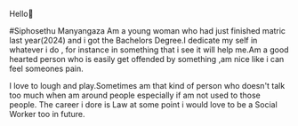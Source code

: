 Hello🤝

#Siphosethu Manyangaza
Am a young woman who had just finished matric last year(2024) and i got the Bachelors Degree.I dedicate my self in whatever i do , for instance in something that i see it will help me.Am a good hearted person who is easily get offended by something ,am nice like i can feel someones pain.

I love to lough and play.Sometimes am that kind of person who doesn't talk too much when am around people especially if am not used to those people.
The career i dore is Law at some point i would love to be a Social Worker too in future.
